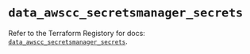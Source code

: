 # `data_awscc_secretsmanager_secrets`

Refer to the Terraform Registory for docs: [`data_awscc_secretsmanager_secrets`](https://registry.terraform.io/providers/hashicorp/awscc/0.70.0/docs/data-sources/secretsmanager_secrets).
